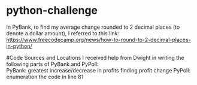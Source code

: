 # python-challenge

In PyBank, to find my average change rounded to 2 decimal places (to denote a dollar amount), I referred to this link:
https://www.freecodecamp.org/news/how-to-round-to-2-decimal-places-in-python/

#Code Sources and Locations
I received help from Dwight in writing the following parts of PyBank and PyPoll:  
  PyBank:
    greatest increase/decrease in profits
    finding profit change
  PyPoll:
    enumeration
    the code in line 81
